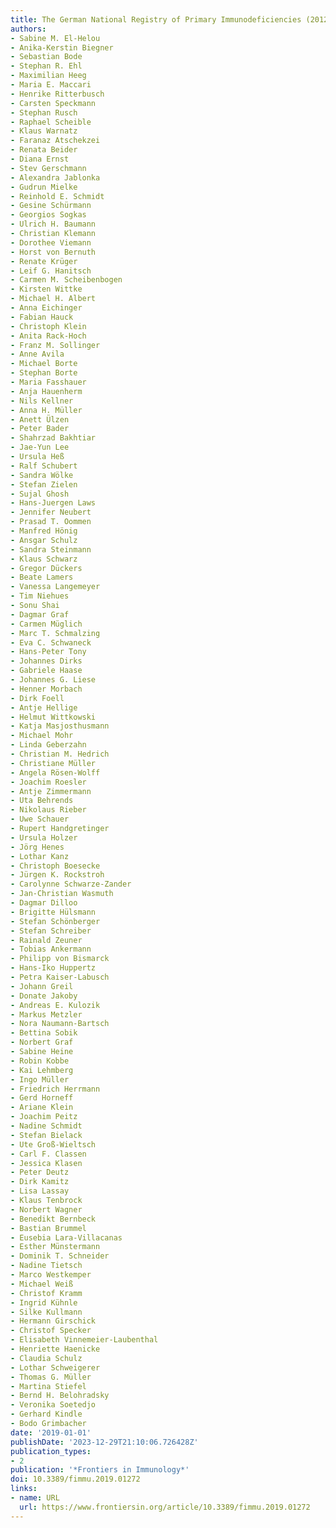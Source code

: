```yaml
---
title: The German National Registry of Primary Immunodeficiencies (2012–2017)
authors:
- Sabine M. El-Helou
- Anika-Kerstin Biegner
- Sebastian Bode
- Stephan R. Ehl
- Maximilian Heeg
- Maria E. Maccari
- Henrike Ritterbusch
- Carsten Speckmann
- Stephan Rusch
- Raphael Scheible
- Klaus Warnatz
- Faranaz Atschekzei
- Renata Beider
- Diana Ernst
- Stev Gerschmann
- Alexandra Jablonka
- Gudrun Mielke
- Reinhold E. Schmidt
- Gesine Schürmann
- Georgios Sogkas
- Ulrich H. Baumann
- Christian Klemann
- Dorothee Viemann
- Horst von Bernuth
- Renate Krüger
- Leif G. Hanitsch
- Carmen M. Scheibenbogen
- Kirsten Wittke
- Michael H. Albert
- Anna Eichinger
- Fabian Hauck
- Christoph Klein
- Anita Rack-Hoch
- Franz M. Sollinger
- Anne Avila
- Michael Borte
- Stephan Borte
- Maria Fasshauer
- Anja Hauenherm
- Nils Kellner
- Anna H. Müller
- Anett Ülzen
- Peter Bader
- Shahrzad Bakhtiar
- Jae-Yun Lee
- Ursula Heß
- Ralf Schubert
- Sandra Wölke
- Stefan Zielen
- Sujal Ghosh
- Hans-Juergen Laws
- Jennifer Neubert
- Prasad T. Oommen
- Manfred Hönig
- Ansgar Schulz
- Sandra Steinmann
- Klaus Schwarz
- Gregor Dückers
- Beate Lamers
- Vanessa Langemeyer
- Tim Niehues
- Sonu Shai
- Dagmar Graf
- Carmen Müglich
- Marc T. Schmalzing
- Eva C. Schwaneck
- Hans-Peter Tony
- Johannes Dirks
- Gabriele Haase
- Johannes G. Liese
- Henner Morbach
- Dirk Foell
- Antje Hellige
- Helmut Wittkowski
- Katja Masjosthusmann
- Michael Mohr
- Linda Geberzahn
- Christian M. Hedrich
- Christiane Müller
- Angela Rösen-Wolff
- Joachim Roesler
- Antje Zimmermann
- Uta Behrends
- Nikolaus Rieber
- Uwe Schauer
- Rupert Handgretinger
- Ursula Holzer
- Jörg Henes
- Lothar Kanz
- Christoph Boesecke
- Jürgen K. Rockstroh
- Carolynne Schwarze-Zander
- Jan-Christian Wasmuth
- Dagmar Dilloo
- Brigitte Hülsmann
- Stefan Schönberger
- Stefan Schreiber
- Rainald Zeuner
- Tobias Ankermann
- Philipp von Bismarck
- Hans-Iko Huppertz
- Petra Kaiser-Labusch
- Johann Greil
- Donate Jakoby
- Andreas E. Kulozik
- Markus Metzler
- Nora Naumann-Bartsch
- Bettina Sobik
- Norbert Graf
- Sabine Heine
- Robin Kobbe
- Kai Lehmberg
- Ingo Müller
- Friedrich Herrmann
- Gerd Horneff
- Ariane Klein
- Joachim Peitz
- Nadine Schmidt
- Stefan Bielack
- Ute Groß-Wieltsch
- Carl F. Classen
- Jessica Klasen
- Peter Deutz
- Dirk Kamitz
- Lisa Lassay
- Klaus Tenbrock
- Norbert Wagner
- Benedikt Bernbeck
- Bastian Brummel
- Eusebia Lara-Villacanas
- Esther Münstermann
- Dominik T. Schneider
- Nadine Tietsch
- Marco Westkemper
- Michael Weiß
- Christof Kramm
- Ingrid Kühnle
- Silke Kullmann
- Hermann Girschick
- Christof Specker
- Elisabeth Vinnemeier-Laubenthal
- Henriette Haenicke
- Claudia Schulz
- Lothar Schweigerer
- Thomas G. Müller
- Martina Stiefel
- Bernd H. Belohradsky
- Veronika Soetedjo
- Gerhard Kindle
- Bodo Grimbacher
date: '2019-01-01'
publishDate: '2023-12-29T21:10:06.726428Z'
publication_types:
- 2
publication: '*Frontiers in Immunology*'
doi: 10.3389/fimmu.2019.01272
links:
- name: URL
  url: https://www.frontiersin.org/article/10.3389/fimmu.2019.01272
---
```

